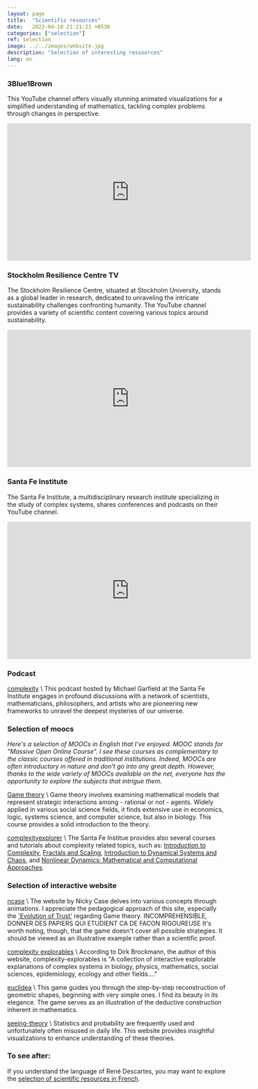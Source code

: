 ```yaml
---
layout: page
title:  "Scientific resources"
date:   2022-04-18 21:21:21 +0530
categories: ["selection"]
ref: selection
image: ../../images/website.jpg
description: "Selection of interesting ressources"
lang: en
---
```


### 3Blue1Brown

This YouTube channel offers visually stunning animated visualizations for a simplified understanding of mathematics, tackling complex problems through changes in perspective.

<iframe width="560" height="315" src="https://www.youtube.com/embed/lG4VkPoG3ko" title="YouTube video player" frameborder="0" allow="accelerometer; autoplay; clipboard-write; encrypted-media; gyroscope; picture-in-picture" allowfullscreen></iframe>


### Stockholm Resilience Centre TV

The Stockholm Resilience Centre, situated at Stockholm University, stands as a global leader in research, dedicated to unraveling the intricate sustainability challenges confronting humanity.
The YouTube channel provides a variety of scientific content covering various topics around sustainability.

<iframe width="560" height="315" src="https://www.youtube.com/embed/ByXM47Ri1Kc" title="YouTube video player" frameborder="0" allow="accelerometer; autoplay; clipboard-write; encrypted-media; gyroscope; picture-in-picture" allowfullscreen></iframe>

### Santa Fe Institute

The Santa Fe Institute, a multidisciplinary research institute specializing in the study of complex systems, shares conferences and podcasts on their YouTube channel.

<iframe width="560" height="315" src="https://www.youtube.com/embed/V5tUM5aLHPA" title="YouTube video player" frameborder="0" allow="accelerometer; autoplay; clipboard-write; encrypted-media; gyroscope; picture-in-picture" allowfullscreen></iframe>


### Podcast

[complexity](https://complexity.simplecast.com/) \\
This podcast hosted by Michael Garfield at the Santa Fe Institute engages in profound discussions with a network of scientists, mathematicians, philosophers, and artists who are pioneering new frameworks to unravel the deepest mysteries of our universe.



### Selection of moocs

*Here's a selection of MOOCs in English that I've enjoyed. MOOC stands for "Massive Open Online Course". 
I see these courses as complementary to the classic courses offered in traditional institutions. 
Indeed, MOOCs are often introductory in nature and don't go into any great depth. 
However, thanks to the wide variety of MOOCs available on the net, everyone has the opportunity to explore the subjects that intrigue them.*



[Game theory](https://www.coursera.org/learn/game-theory-1) \\
Game theory involves examining mathematical models that represent strategic interactions among - rational or not - agents. 
Widely applied in various social science fields, it finds extensive use in economics, logic, systems science, and computer science, but also in biology.
This course provides a solid introduction to the theory.

[complexityexplorer](https://www.complexityexplorer.org/courses) \\
The Santa Fe Institue provides also several courses and tutorials about complexity related topics, such as: [Introduction to Complexity](https://www.complexityexplorer.org/courses/165-introduction-to-complexity), 
[Fractals and Scaling](https://www.complexityexplorer.org/courses/169-fractals-and-scaling), 
[Introduction to Dynamical Systems and Chaos](https://www.complexityexplorer.org/courses/166-introduction-to-dynamical-systems-and-chaos), 
and [Nonlinear Dynamics: Mathematical and Computational Approaches](https://www.complexityexplorer.org/courses/167-nonlinear-dynamics-mathematical-and-computational-approaches-spring-2023).


### Selection of interactive website

[ncase](https://ncase.me/) \\
The website by Nicky Case delves into various concepts through animations. 
I appreciate the pedagogical approach of this site, especially the ['Evolution of Trust'](https://ncase.me/trust/) regarding Game theory. 
INCOMPREHENSIBLE, DONNER DES PAPIERS QUI ETUDIENT CA DE FACON RIGOUREUSE
It's worth noting, though, that the game doesn't cover all possible strategies. It should be viewed as an illustrative example rather than a scientific proof.

<!--
[explorables](https://explorabl.es/) \\

[complexity explained](https://complexityexplained.github.io/) \\
Manlio De Domenico and Hiroki Sayama, both reasearchers in complex systems 
** c'est les memes que cellesde dirk brockmann parce que c'est lui qui les a faites, voir dans contributeurs **

[myphysicslab](https://www.myphysicslab.com/) \\

[climate interactive](https://en-roads.climateinteractive.org/scenario.html?v=22.8.0&p50=0.3) \\

-->

[complexity explorables](https://www.complexity-explorables.org/) \\
According to Dirk Brockmann, the author of this website, complexity-explorables is "A collection of interactive explorable explanations of complex systems in biology, physics, mathematics, social sciences, epidemiology, ecology and other fields...."

[euclidea](https://www.euclidea.xyz/en/game/packs) \\
This game guides you through the step-by-step reconstruction of geometric shapes, beginning with very simple ones. 
I find its beauty in its elegance. 
The game serves as an illustration of the deductive construction inherent in mathematics.

[seeing-theory](https://seeing-theory.brown.edu/index.html) \\
Statistics and probability are frequently used and unfortunately often misused in daily life.
This website provides insightful visualizations to enhance understanding of these theories.




### To see after:

If you understand the language of René Descartes, you may want to explore the [selection of scientific resources in French](../selection_fr).




<!-- Global site tag (gtag.js) - Google Analytics -->
<script async src="https://www.googletagmanager.com/gtag/js?id=G-VPTWJKGKTG"></script>
<script>
  window.dataLayer = window.dataLayer || [];
  function gtag(){dataLayer.push(arguments);}
  gtag('js', new Date());

  gtag('config', 'G-VPTWJKGKTG');
</script>